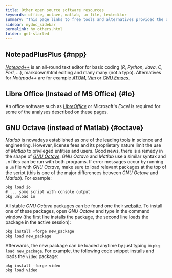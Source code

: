 ```yaml
---
title: Other open source software resources
keywords: office, octave, matlab, .m file, texteditor
summary: "This page links to free tools and alternatives provided the open source community."
sidebar: mydoc_sidebar
permalink: hy_others.html
folder: get-started
---
```



## NotepadPlusPlus {#npp}
[*Notepad++*](https://notepad-plus-plus.org/) is an all-round text editor for basic coding (*R*, *Python*, *Java*, *C*, *Perl*, ...), markdown/html editing and many many (not a typo). Alternatives for *Notepad++* are for example [*ATOM*](https://atom.io/), [*Vim*](https://www.vim.org/) or [*GNU Emacs*](https://www.gnu.org/software/emacs/).

## Libre Office (Instead of MS Office) {#lo}
An office software such as [*LibreOffice*][libreoffice] or Microsoft's *Excel* is required for some of the analyses described on these pages.

## GNU Octave (instead of Matlab) {#octave}
*Matlab* is nowadays established as one of the leading tools in science and engineering. However, license fees and its proprietary nature limit the use of *Matlab* to privileged entities and users. Good news, there is a remedy in the shape of [*GNU Octave*](https://www.gnu.org/software/octave/). *GNU Octave* and *Matlab* use a similar syntax and `.m` files can be run with both programs. 
If error messages occur by running a `.m` file with *GNU Octave*, make sure to load relevant packages at the top of the script (this is one of the major differences between *GNU Octave* and *Matlab*). For example:

```
pkg load io
# ... some script with console output
pkg unload io
```

All stable *GNU Octave* packages can be found one their [website](https://octave.sourceforge.io/packages.php). To install one of these packages, open *GNU Octave* and type in the command window (the first line installs the package, the second line loads the package in the active session):

```
pkg install -forge new_package
pkg load new_package
```
 
 Afterwards, the new package can be loaded anytime by just typing in `pkg load new_package`. For example, the following code snippet installs and loads the `video` package:
 
 ```
pkg install -forge video
pkg load video
```



[libreoffice]: https://www.libreoffice.org/


